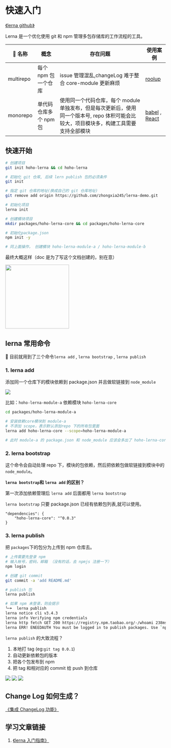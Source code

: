 # 快速入门

[《lerna github》](https://github.com/lerna/lerna#getting-started)

Lerna 是一个优化使用 git 和 npm 管理多包存储库的工作流程的工具。

|  名称     | 概念                  | 存在问题                                                                                                                                | 使用案例                                                                                                                       |
| --------- | --------------------- | --------------------------------------------------------------------------------------------------------------------------------------- | ------------------------------------------------------------------------------------------------------------------------------ |
| multirepo | 每个 npm 包一个仓库   | issue 管理混乱,changeLog 难于整合 core-module 更新麻烦                                                                                  | [roolup](https://github.com/rollup)                                                                                            |
| monorepo  | 单代码仓库多个 npm 包 | 使用同一个代码仓库，每个 module 单独发布，但是每次更新后，使用同一个版本号, repo 体积可能会比较大，项目模块多，构建工具需要支持全部模块 | [babel](https://github.com/babel/babel/tree/master/packages) , [React](https://github.com/facebook/react/tree/master/packages) |

## 快速开始

```bash
# 创建项目
git init hoho-lerna && cd hoho-lerna

# 初始化 git 仓库, 后续 lern publish 包的必须条件
git init

# 指定 git 仓库的地址(换成自己的 git 仓库地址)
git remove add origin https://github.com/zhongxia245/lerna-demo.git

# 初始化项目
lerna init

# 创建模块项目
mkdir packages/hoho-lerna-core && cd packages/hoho-lerna-core

# 初始化package.json
npm init -y

# 同上面操作， 创建模块 hoho-lerna-module-a / hoho-lerna-module-b
```

最终大概这样（doc 是为了写这个文档创建的，别在意）

<img src="https://i.loli.net/2018/11/07/5be22816f157d.png" width="200px"/>

## lerna 常用命令

 目前就用到了三个命令`lerna add` , `lerna bootstrap` , `lerna publish`

### 1. lerna add

添加同一个仓库下的模块依赖到 package.json 并且做软链接到 `node_module`

![](https://i.loli.net/2018/11/07/5be22a27758b3.png)

比如：`hoho-lerna-module-a` 依赖模块 `hoho-lerna-core`

```bash
cd packages/hoho-lerna-module-a

# 安装依赖core模块到 module-a
# 不添加 scope，表示默认添加repo 下的所有包里面
lerna add hoho-lerna-core --scope=hoho-lerna-module-a

# 此时 module-a 的 package.json 和 node_module 应该会多出了 hoho-lerna-core
```

### 2. lerna bootstrap

这个命令会自动处理 repo 下，模块的包依赖，然后把依赖包做软链接到模块中的 `node_module`。

**`lerna bootstrap`和 `lerna add` 的区别？**

第一次添加依赖管理后 `lerna add` 后面都用 `lerna bootstrap`

`lerna bootstrap` 只要 package.json 已经有依赖包列表,就可以使用。

```
"dependencies": {
    "hoho-lerna-core": "^0.0.3"
}
```

### 3. lerna publish

把 `packages`下的包分为上传到 npm 仓库去。

```bash
# 上传需要先登录 npm
# 输入帐号，密码，邮箱 （没有的话，去 npmjs 注册一下）
npm login

# 创建 git commit
git commit -a 'add README.md'

# publish 包
lerna publish

# 如果 npm 未登录，则会提示
╰─➤  lerna publish
lerna notice cli v3.4.3
lerna info Verifying npm credentials
lerna http fetch GET 200 https://registry.npm.taobao.org/-/whoami 238ms
lerna ERR! ENEEDAUTH You must be logged in to publish packages. Use `npm login` and try again.
```

`lerna publish` 的大致流程？

1. 本地打 tag (eg:`git tag 0.0.1`)
2. 自动更新依赖包的版本
3. 把各个包发布到 npm
4. 把 tag 和相对应的 commit 给 push 到仓库

![](https://i.loli.net/2018/11/07/5be22dbe24722.png)
![](https://i.loli.net/2018/11/07/5be22dd34799b.png)
![](https://i.loli.net/2018/11/07/5be22e614cc0b.png)

## Change Log 如何生成？

[《集成 ChangeLog 功能》](CHANGELOG.md)

## 学习文章链接

1. [《lerna 入门指南》](http://www.ayqy.net/blog/lerna%E5%85%A5%E9%97%A8%E6%8C%87%E5%8D%97/)
